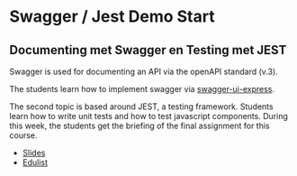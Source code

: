 # Swagger / Jest Demo Start

## Documenting met Swagger en Testing met JEST

Swagger is used for documenting an API via the openAPI standard (v.3).

The students learn how to implement swagger via [swagger-ui-express](https://www.npmjs.com/package/swagger-ui-express). 

The second topic is based around JEST, a testing framework. Students learn how to write unit tests and how to test javascript components. During this week, the students get the briefing of the final assignment for this course.

- [Slides](https://slides.com/timdpaep/documenting-met-swagger-en-testing-met-jest)
- [Edulist](https://edulist.be/programming-3-advanced/week-5-documenting-met-swagger-en-testing-met-jest)